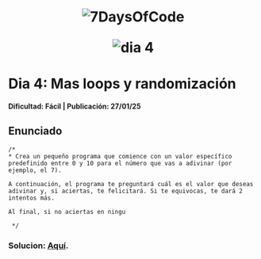 # <p align="center">![7DaysOfCode](https://github.com/user-attachments/assets/f6b05689-a7f2-436b-a3bc-194a2f6a92ab)</p><p align="center">![dia 4](https://github.com/user-attachments/assets/65ef1abe-b6d7-4843-8b14-201cbd0cd4f9)</p>


# Dia 4: Mas loops y randomización
#### Dificultad: Fácil | Publicación: 27/01/25 

## Enunciado

```
/*
* Crea un pequeño programa que comience con un valor específico predefinido entre 0 y 10 para el número que vas a adivinar (por ejemplo, el 7).

A continuación, el programa te preguntará cuál es el valor que deseas adivinar y, si aciertas, te felicitará. Si te equivocas, te dará 2 intentos más.

Al final, si no aciertas en ningu

 */
```
### Solucion:  **[Aquí](solucion4.md)**.
